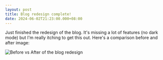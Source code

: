 ```yaml
---
layout: post
title: Blog redesign complete!
date: 2024-06-02T21:23:00.000+08:00
---
```

Just finished the redesign of the blog. It's missing a lot of features (no dark mode) but I'm really itching to get this out. Here's a comparison before and after image:

![Before vs After of the blog redesign](/img/uploads/redesign-vs-old-blog.png "Before vs After of blog redesign")
